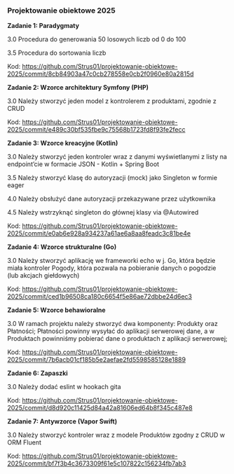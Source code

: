 ### Projektowanie obiektowe 2025

**Zadanie 1: Paradygmaty**

3.0 Procedura do generowania 50 losowych liczb od 0 do 100

3.5 Procedura do sortowania liczb

Kod: https://github.com/Strus01/projektowanie-obiektowe-2025/commit/8cb84903a47c0cb278558e0cb2f0960e80a2815d


**Zadanie 2: Wzorce architektury Symfony (PHP)**

3.0 Należy stworzyć jeden model z kontrolerem z produktami, zgodnie z CRUD

Kod: https://github.com/Strus01/projektowanie-obiektowe-2025/commit/e489c30bf535fbe9c75568b1723fd8f93fe2fecc


**Zadanie 3: Wzorce kreacyjne (Kotlin)**

3.0 Należy stworzyć jeden kontroler wraz z danymi wyświetlanymi z listy na endpoint’cie w formacie JSON - Kotlin + Spring Boot

3.5 Należy stworzyć klasę do autoryzacji (mock) jako Singleton w formie eager

4.0 Należy obsłużyć dane autoryzacji przekazywane przez użytkownika

4.5 Należy wstrzyknąć singleton do głównej klasy via @Autowired

Kod: https://github.com/Strus01/projektowanie-obiektowe-2025/commit/e0ab6e928a934237a61ae6a8aa8feadc3c81be4e


**Zadanie 4: Wzorce strukturalne (Go)**

3.0 Należy stworzyć aplikację we frameworki echo w j. Go, która będzie miała kontroler Pogody, która pozwala na pobieranie danych o pogodzie (lub akcjach giełdowych)

Kod: https://github.com/Strus01/projektowanie-obiektowe-2025/commit/ced1b96508ca180c6654f5e86ae72dbbe24d6ec3


**Zadanie 5: Wzorce behawioralne**

3.0 W ramach projektu należy stworzyć dwa komponenty: Produkty oraz Płatności; Płatności powinny wysyłać do aplikacji serwerowej dane, a w Produktach powinniśmy pobierać dane o produktach z aplikacji serwerowej;

Kod: https://github.com/Strus01/projektowanie-obiektowe-2025/commit/7b6acb01cf185b5e2aefae2fd5598585128e1889


**Zadanie 6: Zapaszki**

3.0 Należy dodać eslint w hookach gita

Kod: https://github.com/Strus01/projektowanie-obiektowe-2025/commit/d8d920c11425d84a42a81606ed64b8f345c487e8


**Zadanie 7: Antywzorce (Vapor Swift)**

3.0 Należy stworzyć kontroler wraz z modele Produktów zgodny z CRUD w ORM Fluent

Kod: https://github.com/Strus01/projektowanie-obiektowe-2025/commit/bf7f3b4c3673309f61e5c107822c156234fb7ab3
